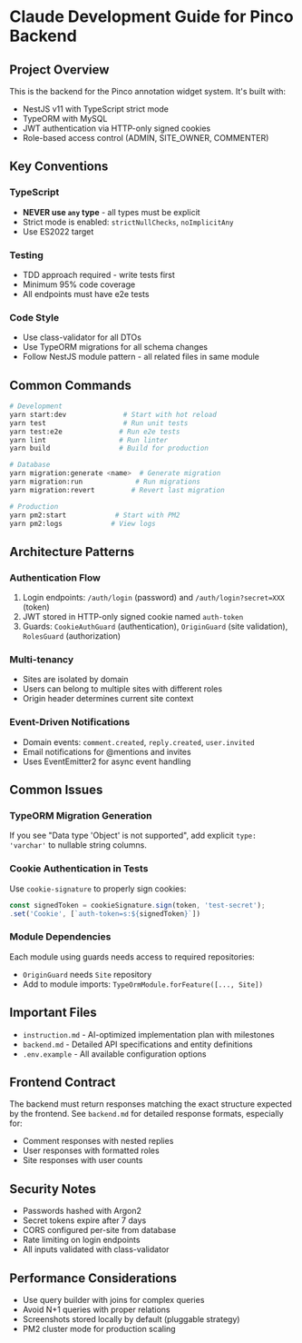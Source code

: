 # Claude Development Guide for Pinco Backend

## Project Overview

This is the backend for the Pinco annotation widget system. It's built with:
- NestJS v11 with TypeScript strict mode
- TypeORM with MySQL
- JWT authentication via HTTP-only signed cookies
- Role-based access control (ADMIN, SITE_OWNER, COMMENTER)

## Key Conventions

### TypeScript
- **NEVER use `any` type** - all types must be explicit
- Strict mode is enabled: `strictNullChecks`, `noImplicitAny`
- Use ES2022 target

### Testing
- TDD approach required - write tests first
- Minimum 95% code coverage
- All endpoints must have e2e tests

### Code Style
- Use class-validator for all DTOs
- Use TypeORM migrations for all schema changes
- Follow NestJS module pattern - all related files in same module

## Common Commands

```bash
# Development
yarn start:dev              # Start with hot reload
yarn test                   # Run unit tests
yarn test:e2e              # Run e2e tests
yarn lint                  # Run linter
yarn build                 # Build for production

# Database
yarn migration:generate <name>  # Generate migration
yarn migration:run             # Run migrations
yarn migration:revert         # Revert last migration

# Production
yarn pm2:start            # Start with PM2
yarn pm2:logs            # View logs
```

## Architecture Patterns

### Authentication Flow
1. Login endpoints: `/auth/login` (password) and `/auth/login?secret=XXX` (token)
2. JWT stored in HTTP-only signed cookie named `auth-token`
3. Guards: `CookieAuthGuard` (authentication), `OriginGuard` (site validation), `RolesGuard` (authorization)

### Multi-tenancy
- Sites are isolated by domain
- Users can belong to multiple sites with different roles
- Origin header determines current site context

### Event-Driven Notifications
- Domain events: `comment.created`, `reply.created`, `user.invited`
- Email notifications for @mentions and invites
- Uses EventEmitter2 for async event handling

## Common Issues

### TypeORM Migration Generation
If you see "Data type 'Object' is not supported", add explicit `type: 'varchar'` to nullable string columns.

### Cookie Authentication in Tests
Use `cookie-signature` to properly sign cookies:
```typescript
const signedToken = cookieSignature.sign(token, 'test-secret');
.set('Cookie', [`auth-token=s:${signedToken}`])
```

### Module Dependencies
Each module using guards needs access to required repositories:
- `OriginGuard` needs `Site` repository
- Add to module imports: `TypeOrmModule.forFeature([..., Site])`

## Important Files

- `instruction.md` - AI-optimized implementation plan with milestones
- `backend.md` - Detailed API specifications and entity definitions
- `.env.example` - All available configuration options

## Frontend Contract

The backend must return responses matching the exact structure expected by the frontend. See `backend.md` for detailed response formats, especially for:
- Comment responses with nested replies
- User responses with formatted roles
- Site responses with user counts

## Security Notes

- Passwords hashed with Argon2
- Secret tokens expire after 7 days
- CORS configured per-site from database
- Rate limiting on login endpoints
- All inputs validated with class-validator

## Performance Considerations

- Use query builder with joins for complex queries
- Avoid N+1 queries with proper relations
- Screenshots stored locally by default (pluggable strategy)
- PM2 cluster mode for production scaling